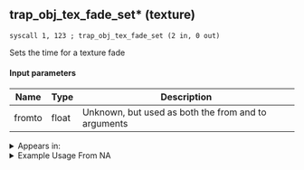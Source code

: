 ## trap_obj_tex_fade_set* (texture)

`syscall 1, 123 ; trap_obj_tex_fade_set (2 in, 0 out)`

Sets the time for a texture fade

#### Input parameters
| Name | Type | Description
|------|------|------------
| fromto   | float   | Unknown, but used as both the from and to arguments




<details>
	<summary>Appears in:</summary>

</details>

<details>
	<summary>Example Usage From NA</summary>
```

```
</details>

